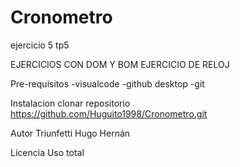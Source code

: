 # Cronometro
ejercicio 5 tp5

EJERCICIOS CON DOM Y BOM
EJERCICIO DE RELOJ


Pre-requisitos
-visualcode 
-github desktop
-git

Instalacion
 clonar repositorio
 https://github.com/Huguito1998/Cronometro.git

Autor
Triunfetti Hugo Hernán


Licencia
Uso total
